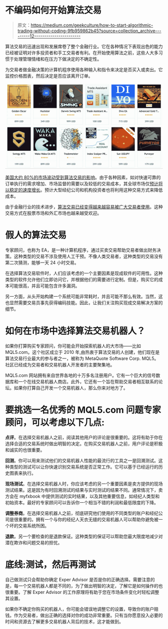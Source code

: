 # 不编码如何开始算法交易

> 原文：<https://medium.com/geekculture/how-to-start-algorithmic-trading-without-coding-9fb959862b45?source=collection_archive---------12----------------------->

算法交易的迅速出现和发展席卷了整个金融行业。它在各种情况下表现出色的能力已经被证明对许多投资者和手工交易者有利。在开始使用算法之前，这些人大多习惯于处理管理情绪和在压力下做决定的不确定性。

为交易者做金融决策的计算机程序使用各种输入和指令来决定是否买入或卖出。它监控价格图表，然后决定是否应该离开订单。

![](img/849459932bab54426b03cde3eaeb07d3.png)

[美国大约 80%的市场波动受到算法交易的影响](https://www.cnbc.com/video/2018/12/05/machines-responsible-for-80-percent-of-trades-in-the-us-fund-manager-says.html)。由于各种因素，如对快速可靠的订单执行的需求增加、市场监督的需要以及较低的交易成本，其全球市场仅[预计将以稳定的速度增长](https://www.globenewswire.com/news-release/2022/03/18/2405943/0/en/Algorithmic-Trading-Market-Growth-Trends-COVID-19-Impact-and-Forecasts-2022-2027.html)。预计大型经纪公司和机构投资者也将利用这种交易方式来降低成本。

由于金融行业的技术进步，[算法交易已经变得越来越容易被广大交易者使用](https://eusp.org/sites/default/files/archive/ec_dep/wp/Ec-01_16.pdf)。这种交易方式在股票市场和外汇市场也越来越受欢迎。

# 假人的算法交易

专家顾问，也称为 EA，是一种计算机程序，通过买卖交易帮助交易者做出财务决策。这种类型的交易不涉及使用人工干预。不像人类交易者，这种类型的交易没有第二次猜测，能够一天 24 小时交易。

在选择算法交易软件时，人们应该考虑的一个主要因素是现成软件的可用性。这种类型的软件允许他们立即访问它，并根据他们的需要进行定制。但是，购买它的成本可能很高，并且可能包含许多漏洞。

另一方面，从头开始构建一个系统可能非常耗时，并且可能不那么有效。当然，这也显然需要交易员事先获得编码技能。因此，让我们关注购买现成交易解决方案的细节。

# 如何在市场中选择算法交易机器人？

如果你打算购买专家顾问，你可能会开始探索机器人的大市场——比如 MQL5.com。这个社区成立于 2010 年,由热衷于算法交易的人创建，他们现在是算法交易行业最大的参与者之一，被称为 MetaQuote Software Corp. MQL5。社区已经成为交易者和交易机器人开发者的主要聚集地。

MQL5.com 网站拥有来自世界各地的十万多名注册用户。它有一个巨大的信号数据库和一个在线交易机器人商店。此外，它还有一个旨在帮助交易者相互联系的论坛。如果你打算自己开发一个交易机器人，那么你来对地方了。

# 要挑选一名优秀的 MQL5.com 问题专家顾问，可以考虑以下几点:

**点评**。在选择交易机器人之前，阅读其他用户的评论是很重要的。这将有助于你在选择合适的交易系统时做出明智的决定。在购买交易机器人之前，用户评论是积极和诚实的也很重要。

**回测**。你可以用来测试他们的交易机器人性能的最流行的工具之一是回溯测试。这种类型的测试可以让你快速识别交易系统是否正常工作。它可以基于已经运行的历史图表来执行。

**现场测试**。在选择交易机器人时，你应该考虑的另一个重要因素是卖方提供的现场测试结果。这是因为有时回溯测试的结果与实时测试的结果不同。通常情况下，卖方会在 myfxbook 中提供测试的实时结果，以及其他重要信息，如经纪人类型和初始资本。最好的专家顾问可以告诉你一个相当不错的利润和最低限度的下降。

**调整券商**。在选择交易机器人之前，彻底研究他们使用的不同类型的账户和经纪公司是很重要的。拥有一个与你的经纪人天衣无缝的交易机器人可以帮助你避免被一个坏的交易系统所困。

**退款**。另一个要检查的是退款保证。这种类型的保证可以帮助您最大限度地减少对潜在欺诈和问题交易的担忧。

# 底线:测试，然后再测试

自己做测试只会帮助你确定 Exper Advisor 是否是你的正确选择。需要注意的是，每一个交易机器人都是不同的，为了做出明智的决定，了解它是如何操作的也很重要。了解 Exper Advisor 的工作原理将有助于您在市场条件变化时轻松调整其设置。

如果你不确定你购买的机器人，你可能会错误地调整它的设置，导致你的账户赔钱。作为交易者，做出正确的选择对你的成功非常重要。只有当你愿意投入必要的时间和资源去了解更多交易机器人背后的技术，这才能做到。